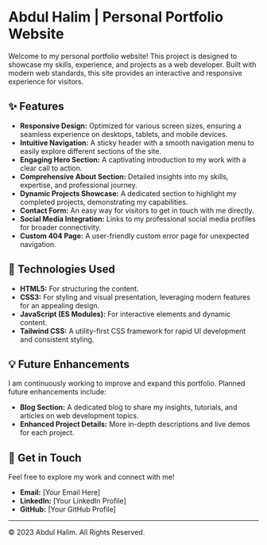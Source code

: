 # Abdul Halim | Personal Portfolio Website

Welcome to my personal portfolio website! This project is designed to showcase my skills, experience, and projects as a web developer. Built with modern web standards, this site provides an interactive and responsive experience for visitors.

## ✨ Features

*   **Responsive Design:** Optimized for various screen sizes, ensuring a seamless experience on desktops, tablets, and mobile devices.
*   **Intuitive Navigation:** A sticky header with a smooth navigation menu to easily explore different sections of the site.
*   **Engaging Hero Section:** A captivating introduction to my work with a clear call to action.
*   **Comprehensive About Section:** Detailed insights into my skills, expertise, and professional journey.
*   **Dynamic Projects Showcase:** A dedicated section to highlight my completed projects, demonstrating my capabilities.
*   **Contact Form:** An easy way for visitors to get in touch with me directly.
*   **Social Media Integration:** Links to my professional social media profiles for broader connectivity.
*   **Custom 404 Page:** A user-friendly custom error page for unexpected navigation.

## 🚀 Technologies Used

*   **HTML5:** For structuring the content.
*   **CSS3:** For styling and visual presentation, leveraging modern features for an appealing design.
*   **JavaScript (ES Modules):** For interactive elements and dynamic content.
*   **Tailwind CSS:** A utility-first CSS framework for rapid UI development and consistent styling.

## 💡 Future Enhancements

I am continuously working to improve and expand this portfolio. Planned future enhancements include:

*   **Blog Section:** A dedicated blog to share my insights, tutorials, and articles on web development topics.
*   **Enhanced Project Details:** More in-depth descriptions and live demos for each project.

## 📧 Get in Touch

Feel free to explore my work and connect with me!

*   **Email:** [Your Email Here]
*   **LinkedIn:** [Your LinkedIn Profile]
*   **GitHub:** [Your GitHub Profile]

---

© 2023 Abdul Halim. All Rights Reserved.
